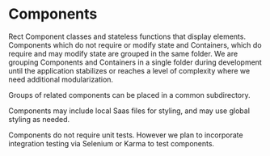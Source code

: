# Components

Rect Component classes and stateless functions that display elements.
Components which do not require or modify state and Containers, 
which do require and may modify state are grouped in the same folder.
We are grouping Components and Containers in a single folder during
development until the application stabilizes or reaches a level of
complexity where we need additional modularization.

Groups of related components can be placed in a common subdirectory.

Components may include local Saas files for styling, and may use
global styling as needed.

Components do not require unit tests. However we plan to incorporate
integration testing via Selenium or Karma to test components.
